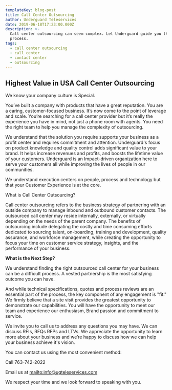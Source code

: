 ```yaml
---
templateKey: blog-post
title: Call Center Outsourcing
author: Underguard Teleservices
date: 2019-06-18T17:23:00.000Z
description: >-
  Call center outsourcing can seem complex. Let Underguard guide you through the
  process.
tags:
  - call center outsourcing
  - call center
  - contact center
  - outsourcing
---
```

## Highest Value in USA Call Center Outsourcing

We know your company culture is Special.

You’ve built a company with products that have a great reputation. You are a caring, customer-focused business. It’s now come to the point of leverage and scale.  You’re searching for a call center provider but it’s really the experience you have in mind, not just a phone room with agents. You need the right team to help you manage the complexity of outsourcing.

We understand that the solution you require supports your business as a profit center and requires commitment and attention. Underguard's focus on product knowledge and quality control adds significant value to your brand. It helps increase revenues and profits, and boosts the lifetime value of your customers. Underguard is an Impact-driven organization here to serve your customers all while improving the lives of people in our communities.

We understand execution centers on people, process and technology but that your Customer Experience is at the core.

What is Call Center Outsourcing?

Call center outsourcing refers to the business strategy of partnering with an outside company to manage inbound and outbound customer contacts. The outsourced call center may reside internally, externally, or virtually depending on the needs of the parent company. The benefits of outsourcing include delegating the costly and time consuming efforts dedicated to sourcing talent, on-boarding, training and development, quality assurance, and workforce management, while creating the opportunity to focus your time on customer service strategy, insights, and the performance of your business.

**What is the Next Step?**

We understand finding the right outsourced call center for your business can be a difficult process. A vested partnership is the most satisfying outcome you can have.

And while technical specifications, quotes and process reviews are an essential part of the process, the key component of any engagement is "fit." We firmly believe that a site visit provides the greatest opportunity to demonstrate our capabilities. You will have the opportunity to meet our team and experience our enthusiasm, Brand passion and commitment to service.

We invite you to call us to address any questions you may have.   We can discuss RFIs, RFQs RFPs and LTVs. We appreciate the opportunity to learn more about your business and we’re happy to discuss how we can help your business achieve it's vision.

You can contact us using the most convenient method:

Call 763-742-2022

Email us at <mailto:info@ugteleservices.com>

We respect your time and we look forward to speaking with you.

